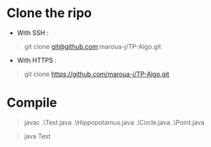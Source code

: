# Clone the ripo
- With SSH :
> git clone git@github.com:maroua-j/TP-Algo.git

- With HTTPS :
> git clone https://github.com/maroua-j/TP-Algo.git

# Compile
> javac .\Test.java .\Hippopotamus.java .\Circle.java .\Point.java

> java Test
